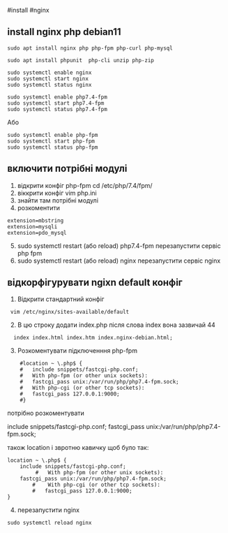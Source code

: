 #install #nginx

## install nginx php debian11

```
sudo apt install nginx php php-fpm php-curl php-mysql 
```

```
sudo apt install phpunit  php-cli unzip php-zip
```

```
sudo systemctl enable nginx
sudo systemctl start nginx
sudo systemctl status nginx

sudo systemctl enable php7.4-fpm 
sudo systemctl start php7.4-fpm 
sudo systemctl status php7.4-fpm
```
Або 
```
sudo systemctl enable php-fpm 
sudo systemctl start php-fpm 
sudo systemctl status php-fpm

```

## включити потрібні модулі 

1. відкрити конфіг php-fpm   cd /etc/php/7.4/fpm/
2. віккрити конфіг vim php.ini 
3. знайти там потрібні модулі
4. розкоментити

~~~
extension=mbstring
extension=mysqli
extension=pdo_mysql
~~~

5. sudo systemctl restart (або reload) php7.4-fpm перезапустити сервіс php fpm
6. sudo systemctl restart (або reload) nginx перезапустити сервіс nginx


## відкорфігурувати ngixn default конфіг

1. 	Відкрити стандартний конфіг 

   ~~~
	vim /etc/nginx/sites-available/default
   ~~~
2. В цю строку додати index.php після слова  index вона зазвичай 44
~~~
  index index.html index.htm index.nginx-debian.html;
~~~

3. Розкоментувати підключенння php-fpm 
~~~
	#location ~ \.php$ {
	#	include snippets/fastcgi-php.conf;
	#	With php-fpm (or other unix sockets):
  	#	fastcgi_pass unix:/var/run/php/php7.4-fpm.sock;
	#	With php-cgi (or other tcp sockets):
	#	fastcgi_pass 127.0.0.1:9000;
	#}

~~~
потрібно розкоментувати 

include snippets/fastcgi-php.conf;
fastcgi_pass unix:/var/run/php/php7.4-fpm.sock;

також location і звротню кавичку щоб було так:

~~~
location ~ \.php$ {
    include snippets/fastcgi-php.conf;
	     #	 With php-fpm (or other unix sockets):
    fastcgi_pass unix:/var/run/php/php7.4-fpm.sock;
      	#	 With php-cgi (or other tcp sockets):
      	#	fastcgi_pass 127.0.0.1:9000;
}
~~~~

4. перезапустити nginx 
```
sudo systemctl reload nginx
```







